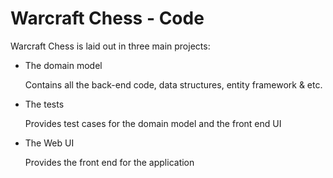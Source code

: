 # Warcraft Chess - Code

Warcraft Chess is laid out in three main projects:

 - The domain model
 
   Contains all the back-end code, data structures, entity framework & etc.

 - The tests
 
   Provides test cases for the domain model and the front end UI

 - The Web UI
 
   Provides the front end for the application
